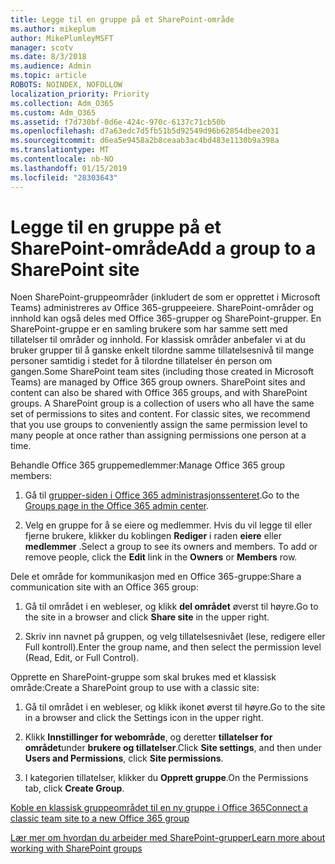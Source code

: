 ```yaml
---
title: Legge til en gruppe på et SharePoint-område
ms.author: mikeplum
author: MikePlumleyMSFT
manager: scotv
ms.date: 8/3/2018
ms.audience: Admin
ms.topic: article
ROBOTS: NOINDEX, NOFOLLOW
localization_priority: Priority
ms.collection: Adm_O365
ms.custom: Adm_O365
ms.assetid: f7d730bf-0d6e-424c-970c-6137c71cb50b
ms.openlocfilehash: d7a63edc7d5fb51b5d92549d96b62854dbee2031
ms.sourcegitcommit: d6ea5e9458a2b8ceaab3ac4bd483e1130b9a398a
ms.translationtype: MT
ms.contentlocale: nb-NO
ms.lasthandoff: 01/15/2019
ms.locfileid: "28303643"
---
```

# <a name="add-a-group-to-a-sharepoint-site"></a><span data-ttu-id="97227-102">Legge til en gruppe på et SharePoint-område</span><span class="sxs-lookup"><span data-stu-id="97227-102">Add a group to a SharePoint site</span></span>

<span data-ttu-id="97227-p101">Noen SharePoint-gruppeområder (inkludert de som er opprettet i Microsoft Teams) administreres av Office 365-gruppeeiere. SharePoint-områder og innhold kan også deles med Office 365-grupper og SharePoint-grupper. En SharePoint-gruppe er en samling brukere som har samme sett med tillatelser til områder og innhold. For klassisk områder anbefaler vi at du bruker grupper til å ganske enkelt tilordne samme tillatelsesnivå til mange personer samtidig i stedet for å tilordne tillatelser én person om gangen.</span><span class="sxs-lookup"><span data-stu-id="97227-p101">Some SharePoint team sites (including those created in Microsoft Teams) are managed by Office 365 group owners. SharePoint sites and content can also be shared with Office 365 groups, and with SharePoint groups. A SharePoint group is a collection of users who all have the same set of permissions to sites and content. For classic sites, we recommend that you use groups to conveniently assign the same permission level to many people at once rather than assigning permissions one person at a time.</span></span>
  
<span data-ttu-id="97227-107">Behandle Office 365 gruppemedlemmer:</span><span class="sxs-lookup"><span data-stu-id="97227-107">Manage Office 365 group members:</span></span>
  
1. <span data-ttu-id="97227-108">Gå til [grupper-siden i Office 365 administrasjonssenteret](https://portal.office.com/adminportal/home#/groups).</span><span class="sxs-lookup"><span data-stu-id="97227-108">Go to the [Groups page in the Office 365 admin center](https://portal.office.com/adminportal/home#/groups).</span></span>
    
2. <span data-ttu-id="97227-p102">Velg en gruppe for å se eiere og medlemmer. Hvis du vil legge til eller fjerne brukere, klikker du koblingen **Rediger** i raden **eiere** eller **medlemmer** .</span><span class="sxs-lookup"><span data-stu-id="97227-p102">Select a group to see its owners and members. To add or remove people, click the **Edit** link in the **Owners** or **Members** row.</span></span> 
    
<span data-ttu-id="97227-111">Dele et område for kommunikasjon med en Office 365-gruppe:</span><span class="sxs-lookup"><span data-stu-id="97227-111">Share a communication site with an Office 365 group:</span></span>
  
1. <span data-ttu-id="97227-112">Gå til området i en webleser, og klikk **del området** øverst til høyre.</span><span class="sxs-lookup"><span data-stu-id="97227-112">Go to the site in a browser and click **Share site** in the upper right.</span></span> 
    
2. <span data-ttu-id="97227-113">Skriv inn navnet på gruppen, og velg tillatelsesnivået (lese, redigere eller Full kontroll).</span><span class="sxs-lookup"><span data-stu-id="97227-113">Enter the group name, and then select the permission level (Read, Edit, or Full Control).</span></span>
    
<span data-ttu-id="97227-114">Opprette en SharePoint-gruppe som skal brukes med et klassisk område:</span><span class="sxs-lookup"><span data-stu-id="97227-114">Create a SharePoint group to use with a classic site:</span></span>
  
1. <span data-ttu-id="97227-115">Gå til området i en webleser, og klikk ikonet øverst til høyre.</span><span class="sxs-lookup"><span data-stu-id="97227-115">Go to the site in a browser and click the Settings icon in the upper right.</span></span>
    
2. <span data-ttu-id="97227-116">Klikk **Innstillinger for webområde**, og deretter **tillatelser for området**under **brukere og tillatelser**.</span><span class="sxs-lookup"><span data-stu-id="97227-116">Click **Site settings**, and then under **Users and Permissions**, click **Site permissions**.</span></span>
    
3. <span data-ttu-id="97227-117">I kategorien tillatelser, klikker du **Opprett gruppe**.</span><span class="sxs-lookup"><span data-stu-id="97227-117">On the Permissions tab, click **Create Group**.</span></span>
    
[<span data-ttu-id="97227-118">Koble en klassisk gruppeområdet til en ny gruppe i Office 365</span><span class="sxs-lookup"><span data-stu-id="97227-118">Connect a classic team site to a new Office 365 group</span></span>](https://go.microsoft.com/fwlink/?linkid=2008654)
  
[<span data-ttu-id="97227-119">Lær mer om hvordan du arbeider med SharePoint-grupper</span><span class="sxs-lookup"><span data-stu-id="97227-119">Learn more about working with SharePoint groups</span></span>](https://go.microsoft.com/fwlink/?linkid=874658)
  

